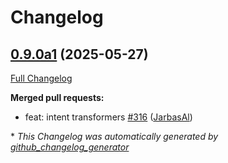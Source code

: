 # Changelog

## [0.9.0a1](https://github.com/OpenVoiceOS/ovos-plugin-manager/tree/0.9.0a1) (2025-05-27)

[Full Changelog](https://github.com/OpenVoiceOS/ovos-plugin-manager/compare/0.8.7...0.9.0a1)

**Merged pull requests:**

- feat: intent transformers [\#316](https://github.com/OpenVoiceOS/ovos-plugin-manager/pull/316) ([JarbasAl](https://github.com/JarbasAl))



\* *This Changelog was automatically generated by [github_changelog_generator](https://github.com/github-changelog-generator/github-changelog-generator)*
